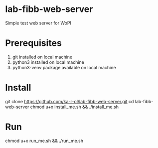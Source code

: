# lab-fibb-web-server
Simple test web server for WoPl


Prerequisites
============
1. git installed on local machine
2. python3 installed on local machine
3. python3-venv package available on local machine
 
Install
=======
git clone https://github.com/ka-r-ol/lab-fibb-web-server.git
cd lab-fibb-web-server
chmod u+x install_me.sh && ./install_me.sh

Run
=====
chmod u+x run_me.sh && ./run_me.sh

